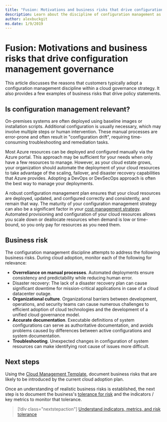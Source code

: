 ```yaml
---
title: "Fusion: Motivations and business risks that drive configuration management governance"
description: Learn about the discipline of configuration management as part of a cloud governance strategy.
author: alexbuckgit
ms.date: 1/9/2019
---
```


# Fusion: Motivations and business risks that drive configuration management governance

This article discusses the reasons that customers typically adopt a configuration management discipline within a cloud governance strategy. It also provides a few examples of business risks that drive policy statements.

## Is configuration management relevant?

On-premises systems are often deployed using baseline images or installation scripts. Additional configuration is usually necessary, which may involve multiple steps or human intervention. These manual processes are error-prone and often result in "configuration drift", requiring time-consuming troubleshooting and remediation tasks.

Most Azure resources can be deployed and configured manually via the Azure portal. This approach may be sufficient for your needs when only have a few resources to manage. However, as your cloud estate grows, your organization should automate the deployment of your cloud resources to take advantage of the scaling, failover, and disaster recovery capabilities that Azure provides. Adopting a DevOps or DevSecOps approach is often the best way to manage your deployments.

A robust configuration management plan ensures that your cloud resources are deployed, updated, and configured correctly and consistently, and remain that way. The maturity of your configuration management strategy can also be a significant factor in your [cost management strategy](../cost-management/overview.md). Automated provisioning and configuration of your cloud resources allows you scale down or deallocate resources when demand is low or time-bound, so you only pay for resources as you need them.

## Business risk

The configuration management discipline attempts to address the following business risks. During cloud adoption, monitor each of the following for relevance:

- **Overreliance on manual processes**. Automated deployments ensure consistency and predictability while reducing human error.
- Disaster recovery: The lack of a disaster recovery plan can cause significant downtime for mission-critical applications in case of a cloud datacenter outage.
- **Organizational culture**. Organizational barriers between development, operations, and security teams can cause numerous challenges to efficient adoption of cloud technologies and the development of a unified cloud governance model.
- **Accurate documentation**. Executable definitions of system configurations can serve as authoritative documentation, and avoids problems caused by differences between active configurations and system documentation.
- **Troubleshooting**. Unexpected changes in configuration of system resources can make identifying root cause of issues more difficult.

## Next steps

Using the [Cloud Management Template](./template.md), document business risks that are likely to be introduced by the current cloud adoption plan.

Once an understanding of realistic business risks is established, the next step is to document the business's [tolerance for risk](./metrics-tolerance.md) and the indicators / key metrics to monitor that tolerance.

> [!div class="nextstepaction"]
> [Understand indicators, metrics, and risk tolerance](./tolerance.md)
